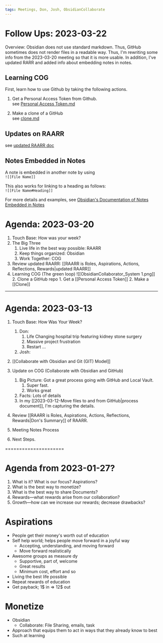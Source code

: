 ```yaml
---
tags: Meetings, Don, Josh, ObsidianCollaborate
---
```


# Follow Ups: 2023-03-22

Overview: Obsidian does not use standard markdown. Thus, GitHub  sometimes does not render files in a readable way. Thus, I'm rewriting some info from the 2023-03-20 meeting so that it is more usable. In addition, I've updated RARR and added info about embedding notes in notes. 

## Learning COG

First, learn how to use Github by taking the following actions. 

1. Get a Personal Access Token from Github.     
     see [Personal Access Token.md](https://github.com/delger/COG/blob/main/Personal%20Access%20Token.md)

2. Make a clone of a GitHub      
     see [clone.md](https://github.com/delger/COG/blob/main/Clone.md)

## Updates on RAARR

see [updated RAARR doc](https://github.com/delger/COG/blob/main/RAARR%20is%20Roles%2C%20Aspirations%2C%20Actions%2C%20Reflections%2C%20Rewards.md)

## Notes Embedded in Notes

A note is embedded in another note by using      
`![[File Name]]`

This also works for linking to a heading as follows:     
`![[File Name#Heading]]`

For more details and examples, see [Obsidian's Documentation of Notes Embedded in Notes](https://help.obsidian.md/Linking+notes+and+files/Embedding+files)

# Agenda: 2023-03-20

1. Touch Base: How was your week?
2. The Big Three
	1. Live life in the best way possible: RAARR
	2. Keep things organized: Obsidian
	3. Work Together: COG
3. Review updated RAARR: [[RAARR is Roles, Aspirations, Actions, Reflections, Rewards|updated RAARR]]
4. Learning COG (The green loop)
![[ObsidianCollaborator_System 1.png]]
	2. Clone a GitHub repo
		1. Get a [[Personal Access Token]]
		2. Make a [[Clone]]



-----------

# Agenda: 2023-03-13

1. Touch Base: How Was Your Week?
	1. Don: 
		1. Life Changing hospital trip featuring kidney stone surgery
		2. Massive project frustration
		3. Restart ...
	2. Josh: 

2. [[Collaborate with Obsidian and Git (GIT) Model]]

3. Update on COG (Collaborate with Obsidian and GitHub) 
	1. Big Picture: Got a great process going with GitHub and Local Vault. 
		1. Super fast.
		2. Works great
	2. Facts: Lots of details
	3. In my [[2023-03-12-Move files to and from GitHub|process document]], I'm capturing the details.  

4. Review [[RAARR is Roles, Aspirations, Actions, Reflections, Rewards|Don's Summary]] of RAARR.

6. Meeting Notes Process
7. Next Steps. 



=====================
# Agenda from 2023-01-27?
  1. What is it? What is our focus? Aspirations? 
  2. What is the best way to monetize?
  3. What is the best way to share Documents?
  4. Rewards—what rewards arise from our collaboration?
  5. Growth—how can we increase our rewards; decrease drawbacks?  

# Aspirations

* People get their money's worth out of education
* Self help world; helps people move forward in a joyful way
	* Accepting, understanding, and moving forward
	* Move forward realistically
* Awesome groups as measure dy
	* Supportive, part of, welcome
	* Great results
	* Minimum cost, effort and so
* Living the best life possible
* Repeat rewards of education
* Get payback; 1$ in => 12$ out

# Monetize

* Obsidian
	* Collaborate: File Sharing, emails, task
* Approach that equips them to act in ways that they already know to best
* Such at learning







